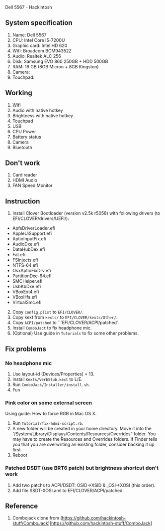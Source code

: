 Dell 5567 - Hackintosh

## System specification

1. Name: Dell 5567
2. CPU: Intel Core I5-7200U
3. Graphic card: Intel HD 620
4. Wifi: Broadcom BCM94352Z
5. Audio: Realtek ALC 256
6. Disk: Samsung EVO 860 250GB + HDD 500GB
7. RAM: 16 GB (8GB Micron + 8GB Kingston)
8. Camera: 
9. Touchpad: 

## Working

1. Wifi
2. Audio with native hotkey
3. Brightness with native hotkey
4. Touchpad
5. USB
6. CPU Power
7. Battery status
8. Camera
9. Bluetooth

## Don't work

1. Card reader
2. HDMI Audio
3. FAN Speed Monitor

## Instruction

1. Install Clover Bootloader (version v2.5k r5058) with following drivers (to EFI/CLOVER/drivers/UEFI/):
- ApfsDriverLoader.efi
- AppleUiSupport.efi
- AptioInputFix.efi
- AudioDxe.efi
- DataHubDex.efi
- Fat.efi
- FSInjects.efi
- NTFS-64.efi
- OsxAptioFixDrv.efi
- PartitionDxe-64.efi
- SMCHelper.efi
- UsbKbDxe.efi
- VBoxExt4.efi
- VBoxHfs.efi
- VirtualSmc.efi

2. Copy ```config.plist``` to ```EFI/CLOVER/```.
3. Copy kext from ```kexts/``` to ```EFI/CLOVER/kexts/Other/```.
4. Copy ```ACPI/patched``` to ```EFI/CLOVER/ACPI/patched`.
5. Install ```ComboJact``` to fix headphone mic.
6. (Optional) Use guide in ```Tutorials``` to fix some other problems.

## Fix problems

### No headphone mic

1. Use layout-id (Devices/Properties) = 13.
2. Install ```Kexts/VerbStub.kext``` to L/E.
3. Run ```ComboJack/Installer/install.sh```.
4. Fun

### Pink color on some external screen

Using guide: How to force RGB in Mac OS X.

1. Run ```Tutorial/fix-hdmi-script.rb```.
2. A new folder will be created in your home directory. Move it into the “/System/Library/Displays/Contents/Resources/Overrides” folder. You may have to create the Resources and Overrides folders. If Finder tells you that you are overwriting an existing folder, consider backing it up first.
3. Reboot

### Patched DSDT (use BRT6 patch) but brightness shortcut don't work

1. Add two patchs to ACPI/DSDT: OSID->XSID & _OSI->XOSI (this order).
2. Add file SSDT-XOSI.aml to EFI/CLOVER/ACPI/patched

## Reference

1. Combojack clone from (https://github.com/hackintosh-stuff/ComboJack)[https://github.com/hackintosh-stuff/ComboJack]